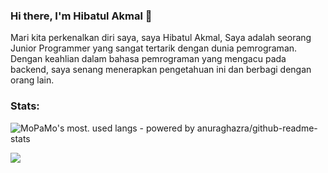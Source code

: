 ### Hi there, I'm Hibatul Akmal 👋


Mari kita perkenalkan diri saya, saya Hibatul Akmal, Saya adalah seorang Junior Programmer yang sangat tertarik dengan dunia pemrograman. Dengan keahlian dalam bahasa pemrograman yang mengacu pada backend, saya senang menerapkan pengetahuan ini dan berbagi dengan orang lain.

### Stats:

![MoPaMo's most. used langs - powered by anuraghazra/github-readme-stats](https://github-readme-stats.vercel.app/api/top-langs/?username=akmalhibatul&layout=compact)

![](http://estruyf-github.azurewebsites.net/api/VisitorHit?user=akmalhibatul&repo=ilyasafr&countColorcountColor)
